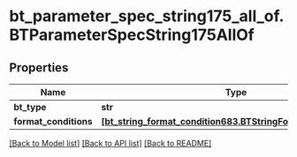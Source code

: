 # bt_parameter_spec_string175_all_of.BTParameterSpecString175AllOf

## Properties
Name | Type | Description | Notes
------------ | ------------- | ------------- | -------------
**bt_type** | **str** |  | [optional] 
**format_conditions** | [**[bt_string_format_condition683.BTStringFormatCondition683]**](BTStringFormatCondition683.md) |  | [optional] 

[[Back to Model list]](../README.md#documentation-for-models) [[Back to API list]](../README.md#documentation-for-api-endpoints) [[Back to README]](../README.md)


